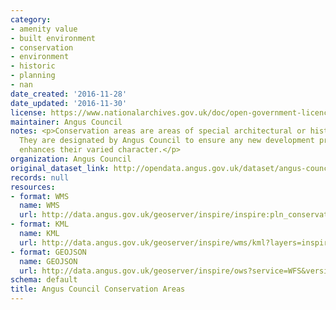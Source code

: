 ```yaml
---
category:
- amenity value
- built environment
- conservation
- environment
- historic
- planning
- nan
date_created: '2016-11-28'
date_updated: '2016-11-30'
license: https://www.nationalarchives.gov.uk/doc/open-government-licence/version/3/
maintainer: Angus Council
notes: <p>Conservation areas are areas of special architectural or historic interest.
  They are designated by Angus Council to ensure any new development preserves or
  enhances their varied character.</p>
organization: Angus Council
original_dataset_link: http://opendata.angus.gov.uk/dataset/angus-council-conservation-areas
records: null
resources:
- format: WMS
  name: WMS
  url: http://data.angus.gov.uk/geoserver/inspire/inspire:pln_conservationareas/wms?service=WMS&request=GetMap
- format: KML
  name: KML
  url: http://data.angus.gov.uk/geoserver/inspire/wms/kml?layers=inspire:pln_conservationareas&mode=download
- format: GEOJSON
  name: GEOJSON
  url: http://data.angus.gov.uk/geoserver/inspire/ows?service=WFS&version=1.0.0&request=GetFeature&typeName=inspire:pln_conservationareas&outputFormat=application%2Fjson&srsName=EPSG:3857
schema: default
title: Angus Council Conservation Areas
---
```

